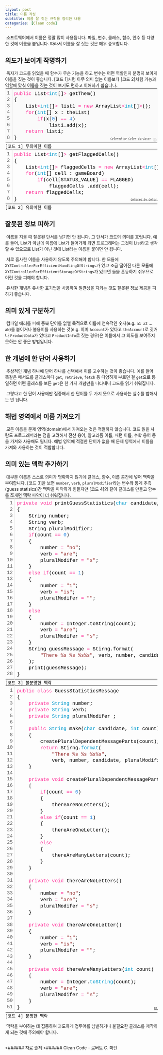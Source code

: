 ```yaml
---
layout: post
title: 이름 작성
subtitle: 이름 잘 짓는 규칙을 정리한 내용
categories: [Clean code]
---
```


&nbsp;소프트웨어에서 이름은 정말 많이 사용됩니다. 파일, 변수, 클래스, 함수, 인수 등 다양한 것에 이름을 붙입니다. 따라서 이름을 잘 짓는 것은 매우 중요합니다.

<h2 class="section-heading">의도가 보이게 작명하기</h2>
&nbsp;독자가 코드를 읽었을 때 함수가 무슨 기능을 하고 변수는 어떤 역할인지 분명히 보이게 이름을 짓는 것이 좋습니다. [코드 1]처럼 아무 의미 없는 이름보다 [코드 2]처럼 기능과 역할에 맞춰 이름을 짓는 것이 보기도 편하고 이해하기 쉽습니다.

<div class="colorscripter-code" style="color:#010101;font-family:Consolas, 'Liberation Mono', Menlo, Courier, monospace !important; position:relative !important;overflow:auto"><table class="colorscripter-code-table" style="margin:0;padding:0;border:none;background-color:#fafafa;border-radius:4px;" cellspacing="0" cellpadding="0"><tr><td style="padding:6px;border-right:2px solid #e5e5e5"><div style="margin:0;padding:0;word-break:normal;text-align:right;color:#666;font-family:Consolas, 'Liberation Mono', Menlo, Courier, monospace !important;line-height:130%"><div style="line-height:130%">1</div><div style="line-height:130%">2</div><div style="line-height:130%">3</div><div style="line-height:130%">4</div><div style="line-height:130%">5</div><div style="line-height:130%">6</div><div style="line-height:130%">7</div><div style="line-height:130%">8</div></div></td><td style="padding:6px 0;text-align:left"><div style="margin:0;padding:0;color:#010101;font-family:Consolas, 'Liberation Mono', Menlo, Courier, monospace !important;line-height:130%"><div style="padding:0 6px; white-space:pre; line-height:130%"><span style="color:#ff3399">public</span>&nbsp;List<span style="color:#039C43"></span><span style="color:#ff3399">&lt;</span><span style="color:#0099cc">int</span>[]<span style="color:#039C43"></span><span style="color:#ff3399">&gt;</span>&nbsp;getThem()</div><div style="padding:0 6px; white-space:pre; line-height:130%">{</div><div style="padding:0 6px; white-space:pre; line-height:130%">&nbsp;&nbsp;&nbsp;&nbsp;List<span style="color:#039C43"></span><span style="color:#ff3399">&lt;</span><span style="color:#0099cc">int</span>[]<span style="color:#039C43"></span><span style="color:#ff3399">&gt;</span>&nbsp;list1&nbsp;<span style="color:#039C43"></span><span style="color:#ff3399">=</span>&nbsp;<span style="color:#ff3399">new</span>&nbsp;ArrayList<span style="color:#039C43"></span><span style="color:#ff3399">&lt;</span><span style="color:#0099cc">int</span>[]<span style="color:#039C43"></span><span style="color:#ff3399">&gt;</span>();</div><div style="padding:0 6px; white-space:pre; line-height:130%">&nbsp;&nbsp;&nbsp;&nbsp;<span style="color:#ff3399">for</span>(<span style="color:#0099cc">int</span>[]&nbsp;x&nbsp;:&nbsp;theList)</div><div style="padding:0 6px; white-space:pre; line-height:130%">&nbsp;&nbsp;&nbsp;&nbsp;&nbsp;&nbsp;&nbsp;&nbsp;<span style="color:#ff3399">if</span>(x[<span style="color:#308ce5">0</span>]&nbsp;<span style="color:#039C43"></span><span style="color:#ff3399">=</span><span style="color:#039C43"></span><span style="color:#ff3399">=</span>&nbsp;<span style="color:#308ce5">4</span>)&nbsp;</div><div style="padding:0 6px; white-space:pre; line-height:130%">&nbsp;&nbsp;&nbsp;&nbsp;&nbsp;&nbsp;&nbsp;&nbsp;&nbsp;&nbsp;&nbsp;&nbsp;list1.add(x);</div><div style="padding:0 6px; white-space:pre; line-height:130%">&nbsp;&nbsp;&nbsp;&nbsp;<span style="color:#ff3399">return</span>&nbsp;list1;</div><div style="padding:0 6px; white-space:pre; line-height:130%">}</div></div><div style="text-align:right;margin-top:-13px;margin-right:5px;font-size:9px;font-style:italic"><a href="http://colorscripter.com/info#e" target="_blank" style="color:#e5e5e5text-decoration:none">Colored by Color Scripter</a></div></td><td style="vertical-align:bottom;padding:0 2px 4px 0"><a href="http://colorscripter.com/info#e" target="_blank" style="text-decoration:none;color:white"><span style="font-size:9px;word-break:normal;background-color:#e5e5e5;color:white;border-radius:10px;padding:1px">cs</span></a></td></tr></table><span class="caption text-muted">[코드 1] 무의미한 이름</span></div>

<div class="colorscripter-code" style="color:#010101;font-family:Consolas, 'Liberation Mono', Menlo, Courier, monospace !important; position:relative !important;overflow:auto"><table class="colorscripter-code-table" style="margin:0;padding:0;border:none;border-radius:4px;" cellspacing="0" cellpadding="0"><tr><td style="padding:6px;border-right:2px solid #e5e5e5"><div style="margin:0;padding:0;word-break:normal;text-align:right;color:#666;font-family:Consolas, 'Liberation Mono', Menlo, Courier, monospace !important;line-height:130%"><div style="line-height:130%">1</div><div style="line-height:130%">2</div><div style="line-height:130%">3</div><div style="line-height:130%">4</div><div style="line-height:130%">5</div><div style="line-height:130%">6</div><div style="line-height:130%">7</div><div style="line-height:130%">8</div></div></td><td style="padding:6px 0;text-align:left"><div style="margin:0;padding:0;color:#010101;font-family:Consolas, 'Liberation Mono', Menlo, Courier, monospace !important;line-height:130%"><div style="padding:0 6px; white-space:pre; line-height:130%"><span style="color:#ff3399">public</span>&nbsp;List<span style="color:#039C43"></span><span style="color:#ff3399">&lt;</span><span style="color:#0099cc">int</span>[]<span style="color:#039C43"></span><span style="color:#ff3399">&gt;</span>&nbsp;getFlaggedCells()</div><div style="padding:0 6px; white-space:pre; line-height:130%">{</div><div style="padding:0 6px; white-space:pre; line-height:130%">&nbsp;&nbsp;&nbsp;&nbsp;List<span style="color:#039C43"></span><span style="color:#ff3399">&lt;</span><span style="color:#0099cc">int</span>[]<span style="color:#039C43"></span><span style="color:#ff3399">&gt;</span>&nbsp;flaggedCells&nbsp;<span style="color:#039C43"></span><span style="color:#ff3399">=</span>&nbsp;<span style="color:#ff3399">new</span>&nbsp;ArrayList<span style="color:#039C43"></span><span style="color:#ff3399">&lt;</span><span style="color:#0099cc">int</span>[]<span style="color:#039C43"></span><span style="color:#ff3399">&gt;</span>();</div><div style="padding:0 6px; white-space:pre; line-height:130%">&nbsp;&nbsp;&nbsp;&nbsp;<span style="color:#ff3399">for</span>(<span style="color:#0099cc">int</span>[]&nbsp;cell&nbsp;:&nbsp;gameBoard)</div><div style="padding:0 6px; white-space:pre; line-height:130%">&nbsp;&nbsp;&nbsp;&nbsp;&nbsp;&nbsp;&nbsp;&nbsp;<span style="color:#ff3399">if</span>(cell[STATUS_VALUE]&nbsp;<span style="color:#039C43"></span><span style="color:#ff3399">=</span><span style="color:#039C43"></span><span style="color:#ff3399">=</span>&nbsp;FLAGGED)&nbsp;</div><div style="padding:0 6px; white-space:pre; line-height:130%">&nbsp;&nbsp;&nbsp;&nbsp;&nbsp;&nbsp;&nbsp;&nbsp;&nbsp;&nbsp;&nbsp;&nbsp;flaggedCells&nbsp;.add(cell);</div><div style="padding:0 6px; white-space:pre; line-height:130%">&nbsp;&nbsp;&nbsp;&nbsp;<span style="color:#ff3399">return</span>&nbsp;flaggedCells;</div><div style="padding:0 6px; white-space:pre; line-height:130%">}</div></div><div style="text-align:right;margin-top:-13px;margin-right:5px;font-size:9px;font-style:italic"><a href="http://colorscripter.com/info#e" target="_blank" style="color:#e5e5e5text-decoration:none">Colored by Color Scripter</a></div></td><td style="vertical-align:bottom;padding:0 2px 4px 0"><a href="http://colorscripter.com/info#e" target="_blank" style="text-decoration:none;color:white"><span style="font-size:9px;word-break:normal;background-color:#e5e5e5;color:white;border-radius:10px;padding:1px">cs</span></a></td></tr></table><span class="caption text-muted">[코드 2] 유의미한 이름</span></div>

<h2 class="section-heading">잘못된 정보 피하기</h2>
&nbsp;이름을 지을 때 잘못된 단서를 남기면 안 됩니다. 그 단서가 코드의 의미를 흐립니다. 예를 들어, List가 아닌데 이름에 List가 들어가게 되면 프로그래머는 그것이 List라고 생각할 수 있으므로 List가 아닌 것에 List라는 이름을 붙이면 안 됩니다.

&nbsp;서로 흡사한 이름을 사용하지 않도록 주의해야 합니다. 한 모듈에 <code>XYZControllerForEfficientHandlingOfStrings</code>가 있고 조금 떨어진 다른 모듈에 <code>XYZControllerForEfficientStorageOfStrings</code>가 있으면 둘을 혼동하기 쉬우므로 이런 것을 피해야 합니다.

&nbsp;유사한 개념은 유사한 표기법을 사용하여 일관성을 지키는 것도 잘못된 정보 제공을 피하기 좋습니다.

<h2 class="section-heading">의미 있게 구분하기</h2>
&nbsp;컴파일 에러를 피해 중복 단어를 없앨 목적으로 이름에 연속적인 숫자(e.g. <code>a1 a2</code> ... <code>aN</code>)를 붙이거나 불용어를 사용하는 것(e.g. 이미 <code>Account</code>가 있다고 <code>theAccount</code>로 짓거나 <code>ProductData</code>가 있다고 <code>ProductInfo</code>로 짓는 경우)은 이름에서 그 의도를 보여주지 못하는 안 좋은 방법입니다.

<h2 class="section-heading">한 개념에 한 단어 사용하기</h2>
&nbsp;추상적인 개념 하나에 단어 하나를 선택해서 이를 고수하는 것이 좋습니다. 예를 들어 똑같은 메서드를 클래스마다 <code>get</code>, <code>retrieve</code>, <code>fetch</code> 등 다양하게 부르던 걸 <code>get</code>으로 통일하면 어떤 클래스를 보든 <code>get</code>은 한 가지 개념만을 나타내니 코드를 읽기 쉬워집니다.

&nbsp;그렇다고 한 단어 사용에만 집중해서 한 단어를 두 가지 뜻으로 사용하는 실수를 범해서는 안 됩니다.

<h2 class="section-heading">해법 영역에서 이름 가져오기</h2>
&nbsp;모든 이름을 문제 영역(domain)에서 가져오는 것은 적절하지 않습니다. 코드 읽을 사람도 프로그래머라는 점을 고려해서 전산 용어, 알고리즘 이름, 패턴 이름, 수학 용어 등을 가져와 사용해도 됩니다. 해법 영역에 적절한 단어가 없을 때 문제 영역에서 이름을 가져와 사용하는 것이 적합합니다.

<h2 class="section-heading">의미 있는 맥락 추가하기</h2>
&nbsp;대부분 이름은 스스로 의미가 명확하지 않기에 클래스, 함수, 이름 공간에 넣어 맥락을 부여합니다. [코드 3]을 보면 <code>number</code>, <code>verb</code>, <code>pluralModifier</code>라는 변수와 통계 추측(guess statisics)간 맥락을 파악하기 힘들지만 [코드 4]와 같이 클래스를 만들고 함수를 쪼개면 맥락 파악이 더 쉬워집니다.

<div class="colorscripter-code" style="color:#010101;font-family:Consolas, 'Liberation Mono', Menlo, Courier, monospace !important; position:relative !important;overflow:auto"><table class="colorscripter-code-table" style="margin:0;padding:0;border:none;border-radius:4px;" cellspacing="0" cellpadding="0"><tr><td style="padding:6px;border-right:2px solid #e5e5e5"><div style="margin:0;padding:0;word-break:normal;text-align:right;color:#666;font-family:Consolas, 'Liberation Mono', Menlo, Courier, monospace !important;line-height:130%"><div style="line-height:130%">1</div><div style="line-height:130%">2</div><div style="line-height:130%">3</div><div style="line-height:130%">4</div><div style="line-height:130%">5</div><div style="line-height:130%">6</div><div style="line-height:130%">7</div><div style="line-height:130%">8</div><div style="line-height:130%">9</div><div style="line-height:130%">10</div><div style="line-height:130%">11</div><div style="line-height:130%">12</div><div style="line-height:130%">13</div><div style="line-height:130%">14</div><div style="line-height:130%">15</div><div style="line-height:130%">16</div><div style="line-height:130%">17</div><div style="line-height:130%">18</div><div style="line-height:130%">19</div><div style="line-height:130%">20</div><div style="line-height:130%">21</div><div style="line-height:130%">22</div><div style="line-height:130%">23</div><div style="line-height:130%">24</div><div style="line-height:130%">25</div><div style="line-height:130%">26</div><div style="line-height:130%">27</div><div style="line-height:130%">28</div></div></td><td style="padding:6px 0;text-align:left"><div style="margin:0;padding:0;color:#010101;font-family:Consolas, 'Liberation Mono', Menlo, Courier, monospace !important;line-height:130%"><div style="padding:0 6px; white-space:pre; line-height:130%"><span style="color:#ff3399">private</span>&nbsp;<span style="color:#ff3399">void</span>&nbsp;printGuessStatistics(<span style="color:#0099cc">char</span>&nbsp;candidate,&nbsp;<span style="color:#0099cc">int</span>&nbsp;count)</div><div style="padding:0 6px; white-space:pre; line-height:130%">{</div><div style="padding:0 6px; white-space:pre; line-height:130%">&nbsp;&nbsp;&nbsp;&nbsp;String&nbsp;number;</div><div style="padding:0 6px; white-space:pre; line-height:130%">&nbsp;&nbsp;&nbsp;&nbsp;String&nbsp;verb;</div><div style="padding:0 6px; white-space:pre; line-height:130%">&nbsp;&nbsp;&nbsp;&nbsp;String&nbsp;pluralModifier;</div><div style="padding:0 6px; white-space:pre; line-height:130%">&nbsp;&nbsp;&nbsp;&nbsp;<span style="color:#ff3399">if</span>(count&nbsp;<span style="color:#039C43"></span><span style="color:#ff3399">=</span><span style="color:#039C43"></span><span style="color:#ff3399">=</span>&nbsp;<span style="color:#308ce5">0</span>)</div><div style="padding:0 6px; white-space:pre; line-height:130%">&nbsp;&nbsp;&nbsp;&nbsp;{</div><div style="padding:0 6px; white-space:pre; line-height:130%">&nbsp;&nbsp;&nbsp;&nbsp;&nbsp;&nbsp;&nbsp;&nbsp;number&nbsp;<span style="color:#039C43"></span><span style="color:#ff3399">=</span>&nbsp;<span style="color:#993333">"no"</span>;</div><div style="padding:0 6px; white-space:pre; line-height:130%">&nbsp;&nbsp;&nbsp;&nbsp;&nbsp;&nbsp;&nbsp;&nbsp;verb&nbsp;<span style="color:#039C43"></span><span style="color:#ff3399">=</span>&nbsp;<span style="color:#993333">"are"</span>;</div><div style="padding:0 6px; white-space:pre; line-height:130%">&nbsp;&nbsp;&nbsp;&nbsp;&nbsp;&nbsp;&nbsp;&nbsp;pluralModifer&nbsp;<span style="color:#039C43"></span><span style="color:#ff3399">=</span>&nbsp;<span style="color:#993333">"s"</span>;</div><div style="padding:0 6px; white-space:pre; line-height:130%">&nbsp;&nbsp;&nbsp;&nbsp;}</div><div style="padding:0 6px; white-space:pre; line-height:130%">&nbsp;&nbsp;&nbsp;&nbsp;<span style="color:#ff3399">else</span>&nbsp;<span style="color:#ff3399">if</span>(count&nbsp;<span style="color:#039C43"></span><span style="color:#ff3399">=</span><span style="color:#039C43"></span><span style="color:#ff3399">=</span>&nbsp;<span style="color:#308ce5">1</span>)</div><div style="padding:0 6px; white-space:pre; line-height:130%">&nbsp;&nbsp;&nbsp;&nbsp;{</div><div style="padding:0 6px; white-space:pre; line-height:130%">&nbsp;&nbsp;&nbsp;&nbsp;&nbsp;&nbsp;&nbsp;&nbsp;number&nbsp;<span style="color:#039C43"></span><span style="color:#ff3399">=</span>&nbsp;<span style="color:#993333">"1"</span>;</div><div style="padding:0 6px; white-space:pre; line-height:130%">&nbsp;&nbsp;&nbsp;&nbsp;&nbsp;&nbsp;&nbsp;&nbsp;verb&nbsp;<span style="color:#039C43"></span><span style="color:#ff3399">=</span>&nbsp;<span style="color:#993333">"is"</span>;</div><div style="padding:0 6px; white-space:pre; line-height:130%">&nbsp;&nbsp;&nbsp;&nbsp;&nbsp;&nbsp;&nbsp;&nbsp;pluralModifer&nbsp;<span style="color:#039C43"></span><span style="color:#ff3399">=</span>&nbsp;<span style="color:#993333">""</span>;</div><div style="padding:0 6px; white-space:pre; line-height:130%">&nbsp;&nbsp;&nbsp;&nbsp;}</div><div style="padding:0 6px; white-space:pre; line-height:130%">&nbsp;&nbsp;&nbsp;&nbsp;<span style="color:#ff3399">else</span></div><div style="padding:0 6px; white-space:pre; line-height:130%">&nbsp;&nbsp;&nbsp;&nbsp;{</div><div style="padding:0 6px; white-space:pre; line-height:130%">&nbsp;&nbsp;&nbsp;&nbsp;&nbsp;&nbsp;&nbsp;&nbsp;number&nbsp;<span style="color:#039C43"></span><span style="color:#ff3399">=</span>&nbsp;Integer.toString(count);</div><div style="padding:0 6px; white-space:pre; line-height:130%">&nbsp;&nbsp;&nbsp;&nbsp;&nbsp;&nbsp;&nbsp;&nbsp;verb&nbsp;<span style="color:#039C43"></span><span style="color:#ff3399">=</span>&nbsp;<span style="color:#993333">"are"</span>;</div><div style="padding:0 6px; white-space:pre; line-height:130%">&nbsp;&nbsp;&nbsp;&nbsp;&nbsp;&nbsp;&nbsp;&nbsp;pluralModifer&nbsp;<span style="color:#039C43"></span><span style="color:#ff3399">=</span>&nbsp;<span style="color:#993333">"s"</span>;</div><div style="padding:0 6px; white-space:pre; line-height:130%">&nbsp;&nbsp;&nbsp;&nbsp;}</div><div style="padding:0 6px; white-space:pre; line-height:130%">&nbsp;&nbsp;&nbsp;&nbsp;String&nbsp;guessMessage&nbsp;<span style="color:#039C43"></span><span style="color:#ff3399">=</span>&nbsp;Stirng.format(</div><div style="padding:0 6px; white-space:pre; line-height:130%">&nbsp;&nbsp;&nbsp;&nbsp;&nbsp;&nbsp;&nbsp;&nbsp;<span style="color:#993333">"There&nbsp;%s&nbsp;%s&nbsp;%s%s"</span>,&nbsp;verb,&nbsp;number,&nbsp;candidate,&nbsp;pluralModifier</div><div style="padding:0 6px; white-space:pre; line-height:130%">&nbsp;&nbsp;&nbsp;&nbsp;);</div><div style="padding:0 6px; white-space:pre; line-height:130%">&nbsp;&nbsp;&nbsp;&nbsp;print(guessMessage);</div><div style="padding:0 6px; white-space:pre; line-height:130%">}</div></div><div style="text-align:right;margin-top:-13px;margin-right:5px;font-size:9px;font-style:italic"><a href="http://colorscripter.com/info#e" target="_blank" style="color:#e5e5e5text-decoration:none">Colored by Color Scripter</a></div></td><td style="vertical-align:bottom;padding:0 2px 4px 0"><a href="http://colorscripter.com/info#e" target="_blank" style="text-decoration:none;color:white"><span style="font-size:9px;word-break:normal;background-color:#e5e5e5;color:white;border-radius:10px;padding:1px">cs</span></a></td></tr></table><span class="caption text-muted">[코드 3] 불분명한 맥락</span></div>

<div class="colorscripter-code" style="color:#010101;font-family:Consolas, 'Liberation Mono', Menlo, Courier, monospace !important; position:relative !important;overflow:auto"><table class="colorscripter-code-table" style="margin:0;padding:0;border:none;border-radius:4px;" cellspacing="0" cellpadding="0"><tr><td style="padding:6px;border-right:2px solid #e5e5e5"><div style="margin:0;padding:0;word-break:normal;text-align:right;color:#666;font-family:Consolas, 'Liberation Mono', Menlo, Courier, monospace !important;line-height:130%"><div style="line-height:130%">1</div><div style="line-height:130%">2</div><div style="line-height:130%">3</div><div style="line-height:130%">4</div><div style="line-height:130%">5</div><div style="line-height:130%">6</div><div style="line-height:130%">7</div><div style="line-height:130%">8</div><div style="line-height:130%">9</div><div style="line-height:130%">10</div><div style="line-height:130%">11</div><div style="line-height:130%">12</div><div style="line-height:130%">13</div><div style="line-height:130%">14</div><div style="line-height:130%">15</div><div style="line-height:130%">16</div><div style="line-height:130%">17</div><div style="line-height:130%">18</div><div style="line-height:130%">19</div><div style="line-height:130%">20</div><div style="line-height:130%">21</div><div style="line-height:130%">22</div><div style="line-height:130%">23</div><div style="line-height:130%">24</div><div style="line-height:130%">25</div><div style="line-height:130%">26</div><div style="line-height:130%">27</div><div style="line-height:130%">28</div><div style="line-height:130%">29</div><div style="line-height:130%">30</div><div style="line-height:130%">31</div><div style="line-height:130%">32</div><div style="line-height:130%">33</div><div style="line-height:130%">34</div><div style="line-height:130%">35</div><div style="line-height:130%">36</div><div style="line-height:130%">37</div><div style="line-height:130%">38</div><div style="line-height:130%">39</div><div style="line-height:130%">40</div><div style="line-height:130%">41</div><div style="line-height:130%">42</div><div style="line-height:130%">43</div><div style="line-height:130%">44</div><div style="line-height:130%">45</div><div style="line-height:130%">46</div><div style="line-height:130%">47</div><div style="line-height:130%">48</div><div style="line-height:130%">49</div><div style="line-height:130%">50</div><div style="line-height:130%">51</div></div></td><td style="padding:6px 0;text-align:left"><div style="margin:0;padding:0;color:#010101;font-family:Consolas, 'Liberation Mono', Menlo, Courier, monospace !important;line-height:130%"><div style="padding:0 6px; white-space:pre; line-height:130%"><span style="color:#ff3399">public</span>&nbsp;<span style="color:#ff3399">class</span>&nbsp;GuessStatisticsMessage</div><div style="padding:0 6px; white-space:pre; line-height:130%">{</div><div style="padding:0 6px; white-space:pre; line-height:130%">&nbsp;&nbsp;&nbsp;&nbsp;<span style="color:#ff3399">private</span>&nbsp;<span style="color:#0099cc">String</span>&nbsp;number;</div><div style="padding:0 6px; white-space:pre; line-height:130%">&nbsp;&nbsp;&nbsp;&nbsp;<span style="color:#ff3399">private</span>&nbsp;<span style="color:#0099cc">String</span>&nbsp;verb;</div><div style="padding:0 6px; white-space:pre; line-height:130%">&nbsp;&nbsp;&nbsp;&nbsp;<span style="color:#ff3399">private</span>&nbsp;<span style="color:#0099cc">String</span>&nbsp;pluralModifer&nbsp;;</div><div style="padding:0 6px; white-space:pre; line-height:130%">&nbsp;</div><div style="padding:0 6px; white-space:pre; line-height:130%">&nbsp;&nbsp;&nbsp;&nbsp;<span style="color:#ff3399">public</span>&nbsp;<span style="color:#0099cc">String</span>&nbsp;make(<span style="color:#0099cc">char</span>&nbsp;candidate,&nbsp;<span style="color:#0099cc">int</span>&nbsp;count)</div><div style="padding:0 6px; white-space:pre; line-height:130%">&nbsp;&nbsp;&nbsp;&nbsp;{</div><div style="padding:0 6px; white-space:pre; line-height:130%">&nbsp;&nbsp;&nbsp;&nbsp;&nbsp;&nbsp;&nbsp;&nbsp;createPluralDependentMessageParts(count);</div><div style="padding:0 6px; white-space:pre; line-height:130%">&nbsp;&nbsp;&nbsp;&nbsp;&nbsp;&nbsp;&nbsp;&nbsp;<span style="color:#ff3399">return</span>&nbsp;Stirng.<span style="color:#0099cc">format</span>(</div><div style="padding:0 6px; white-space:pre; line-height:130%">&nbsp;&nbsp;&nbsp;&nbsp;&nbsp;&nbsp;&nbsp;&nbsp;&nbsp;&nbsp;&nbsp;&nbsp;<span style="color:#993333">"There&nbsp;%s&nbsp;%s&nbsp;%s%s"</span>,&nbsp;</div><div style="padding:0 6px; white-space:pre; line-height:130%">&nbsp;&nbsp;&nbsp;&nbsp;&nbsp;&nbsp;&nbsp;&nbsp;&nbsp;&nbsp;&nbsp;&nbsp;verb,&nbsp;number,&nbsp;candidate,&nbsp;pluralModifier&nbsp;);</div><div style="padding:0 6px; white-space:pre; line-height:130%">&nbsp;&nbsp;&nbsp;&nbsp;}</div><div style="padding:0 6px; white-space:pre; line-height:130%">&nbsp;</div><div style="padding:0 6px; white-space:pre; line-height:130%">&nbsp;&nbsp;&nbsp;&nbsp;<span style="color:#ff3399">private</span>&nbsp;<span style="color:#ff3399">void</span>&nbsp;createPluralDependentMessageParts(<span style="color:#0099cc">int</span>&nbsp;count)</div><div style="padding:0 6px; white-space:pre; line-height:130%">&nbsp;&nbsp;&nbsp;&nbsp;{</div><div style="padding:0 6px; white-space:pre; line-height:130%">&nbsp;&nbsp;&nbsp;&nbsp;&nbsp;&nbsp;&nbsp;&nbsp;<span style="color:#ff3399">if</span>(count&nbsp;<span style="color:#0086b3"></span><span style="color:#ff3399">=</span><span style="color:#0086b3"></span><span style="color:#ff3399">=</span>&nbsp;<span style="color:#308ce5">0</span>)</div><div style="padding:0 6px; white-space:pre; line-height:130%">&nbsp;&nbsp;&nbsp;&nbsp;&nbsp;&nbsp;&nbsp;&nbsp;{</div><div style="padding:0 6px; white-space:pre; line-height:130%">&nbsp;&nbsp;&nbsp;&nbsp;&nbsp;&nbsp;&nbsp;&nbsp;&nbsp;&nbsp;&nbsp;&nbsp;thereAreNoLetters();</div><div style="padding:0 6px; white-space:pre; line-height:130%">&nbsp;&nbsp;&nbsp;&nbsp;&nbsp;&nbsp;&nbsp;&nbsp;}</div><div style="padding:0 6px; white-space:pre; line-height:130%">&nbsp;&nbsp;&nbsp;&nbsp;&nbsp;&nbsp;&nbsp;&nbsp;<span style="color:#ff3399">else</span>&nbsp;<span style="color:#ff3399">if</span>(count&nbsp;<span style="color:#0086b3"></span><span style="color:#ff3399">=</span><span style="color:#0086b3"></span><span style="color:#ff3399">=</span>&nbsp;<span style="color:#308ce5">1</span>)</div><div style="padding:0 6px; white-space:pre; line-height:130%">&nbsp;&nbsp;&nbsp;&nbsp;&nbsp;&nbsp;&nbsp;&nbsp;{</div><div style="padding:0 6px; white-space:pre; line-height:130%">&nbsp;&nbsp;&nbsp;&nbsp;&nbsp;&nbsp;&nbsp;&nbsp;&nbsp;&nbsp;&nbsp;&nbsp;thereAreOneLetter();</div><div style="padding:0 6px; white-space:pre; line-height:130%">&nbsp;&nbsp;&nbsp;&nbsp;&nbsp;&nbsp;&nbsp;&nbsp;}</div><div style="padding:0 6px; white-space:pre; line-height:130%">&nbsp;&nbsp;&nbsp;&nbsp;&nbsp;&nbsp;&nbsp;&nbsp;<span style="color:#ff3399">else</span></div><div style="padding:0 6px; white-space:pre; line-height:130%">&nbsp;&nbsp;&nbsp;&nbsp;&nbsp;&nbsp;&nbsp;&nbsp;{</div><div style="padding:0 6px; white-space:pre; line-height:130%">&nbsp;&nbsp;&nbsp;&nbsp;&nbsp;&nbsp;&nbsp;&nbsp;&nbsp;&nbsp;&nbsp;&nbsp;thereAreManyLetters(count);</div><div style="padding:0 6px; white-space:pre; line-height:130%">&nbsp;&nbsp;&nbsp;&nbsp;&nbsp;&nbsp;&nbsp;&nbsp;}</div><div style="padding:0 6px; white-space:pre; line-height:130%">&nbsp;&nbsp;&nbsp;&nbsp;}</div><div style="padding:0 6px; white-space:pre; line-height:130%">&nbsp;</div><div style="padding:0 6px; white-space:pre; line-height:130%">&nbsp;&nbsp;&nbsp;&nbsp;<span style="color:#ff3399">private</span>&nbsp;<span style="color:#ff3399">void</span>&nbsp;thereAreNoLetters()</div><div style="padding:0 6px; white-space:pre; line-height:130%">&nbsp;&nbsp;&nbsp;&nbsp;{</div><div style="padding:0 6px; white-space:pre; line-height:130%">&nbsp;&nbsp;&nbsp;&nbsp;&nbsp;&nbsp;&nbsp;&nbsp;number&nbsp;<span style="color:#0086b3"></span><span style="color:#ff3399">=</span>&nbsp;<span style="color:#993333">"no"</span>;</div><div style="padding:0 6px; white-space:pre; line-height:130%">&nbsp;&nbsp;&nbsp;&nbsp;&nbsp;&nbsp;&nbsp;&nbsp;verb&nbsp;<span style="color:#0086b3"></span><span style="color:#ff3399">=</span>&nbsp;<span style="color:#993333">"are"</span>;</div><div style="padding:0 6px; white-space:pre; line-height:130%">&nbsp;&nbsp;&nbsp;&nbsp;&nbsp;&nbsp;&nbsp;&nbsp;pluralModifer&nbsp;<span style="color:#0086b3"></span><span style="color:#ff3399">=</span>&nbsp;<span style="color:#993333">"s"</span>;</div><div style="padding:0 6px; white-space:pre; line-height:130%">&nbsp;&nbsp;&nbsp;&nbsp;}</div><div style="padding:0 6px; white-space:pre; line-height:130%">&nbsp;</div><div style="padding:0 6px; white-space:pre; line-height:130%">&nbsp;&nbsp;&nbsp;&nbsp;<span style="color:#ff3399">private</span>&nbsp;<span style="color:#ff3399">void</span>&nbsp;thereAreOneLetter()</div><div style="padding:0 6px; white-space:pre; line-height:130%">&nbsp;&nbsp;&nbsp;&nbsp;{</div><div style="padding:0 6px; white-space:pre; line-height:130%">&nbsp;&nbsp;&nbsp;&nbsp;&nbsp;&nbsp;&nbsp;&nbsp;number&nbsp;<span style="color:#0086b3"></span><span style="color:#ff3399">=</span>&nbsp;<span style="color:#993333">"1"</span>;</div><div style="padding:0 6px; white-space:pre; line-height:130%">&nbsp;&nbsp;&nbsp;&nbsp;&nbsp;&nbsp;&nbsp;&nbsp;verb&nbsp;<span style="color:#0086b3"></span><span style="color:#ff3399">=</span>&nbsp;<span style="color:#993333">"is"</span>;</div><div style="padding:0 6px; white-space:pre; line-height:130%">&nbsp;&nbsp;&nbsp;&nbsp;&nbsp;&nbsp;&nbsp;&nbsp;pluralModifer&nbsp;<span style="color:#0086b3"></span><span style="color:#ff3399">=</span>&nbsp;<span style="color:#993333">""</span>;</div><div style="padding:0 6px; white-space:pre; line-height:130%">&nbsp;&nbsp;&nbsp;&nbsp;}</div><div style="padding:0 6px; white-space:pre; line-height:130%">&nbsp;</div><div style="padding:0 6px; white-space:pre; line-height:130%">&nbsp;&nbsp;&nbsp;&nbsp;<span style="color:#ff3399">private</span>&nbsp;<span style="color:#ff3399">void</span>&nbsp;thereAreManyLetters(<span style="color:#0099cc">int</span>&nbsp;count)</div><div style="padding:0 6px; white-space:pre; line-height:130%">&nbsp;&nbsp;&nbsp;&nbsp;{</div><div style="padding:0 6px; white-space:pre; line-height:130%">&nbsp;&nbsp;&nbsp;&nbsp;&nbsp;&nbsp;&nbsp;&nbsp;number&nbsp;<span style="color:#0086b3"></span><span style="color:#ff3399">=</span>&nbsp;Integer.<span style="color:#0099cc">toString</span>(count);</div><div style="padding:0 6px; white-space:pre; line-height:130%">&nbsp;&nbsp;&nbsp;&nbsp;&nbsp;&nbsp;&nbsp;&nbsp;verb&nbsp;<span style="color:#0086b3"></span><span style="color:#ff3399">=</span>&nbsp;<span style="color:#993333">"are"</span>;</div><div style="padding:0 6px; white-space:pre; line-height:130%">&nbsp;&nbsp;&nbsp;&nbsp;&nbsp;&nbsp;&nbsp;&nbsp;pluralModifer&nbsp;<span style="color:#0086b3"></span><span style="color:#ff3399">=</span>&nbsp;<span style="color:#993333">"s"</span>;</div><div style="padding:0 6px; white-space:pre; line-height:130%">&nbsp;&nbsp;&nbsp;&nbsp;}</div><div style="padding:0 6px; white-space:pre; line-height:130%">}</div></div><div style="text-align:right;margin-top:-13px;margin-right:5px;font-size:9px;font-style:italic"><a href="http://colorscripter.com/info#e" target="_blank" style="color:#e5e5e5text-decoration:none">Colored by Color Scripter</a></div></td><td style="vertical-align:bottom;padding:0 2px 4px 0"><a href="http://colorscripter.com/info#e" target="_blank" style="text-decoration:none;color:white"><span style="font-size:9px;word-break:normal;background-color:#e5e5e5;color:white;border-radius:10px;padding:1px">cs</span></a></td></tr></table><span class="caption text-muted">[코드 4] 분명한 맥락</span></div>

&nbsp;맥락을 부여하는 데 집중하여 과도하게 접두어를 남발하거나 불필요한 클래스를 제작하게 되는 것에 주의해야 합니다.

<br>
>###### 자료 출처  
>###### Clean Code - 로버트 C. 마틴